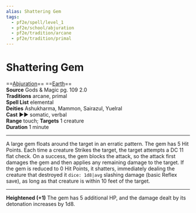 ```yaml
---
alias: Shattering Gem
tags:
  - pf2e/spell/level_1
  - pf2e/school/abjuration
  - pf2e/tradition/arcane
  - pf2e/tradition/primal
---
```


# Shattering Gem

==[Abjuration](../../../Traits/Abjuration.md)== ==[Earth](../../../Traits/Earth.md)==  
__Source__ Gods & Magic pg. 109 2.0  
**Traditions** arcane, primal  
**Spell List** elemental  
**Deities** Ashukharma, Mammon, Sairazul, Yuelral  
**Cast** ►► somatic, verbal  
**Range** touch; **Targets** 1 creature  
**Duration** 1 minute

---

A large gem floats around the target in an erratic pattern. The gem has 5 Hit Points. Each time a creature Strikes the target, the target attempts a DC 11 flat check. On a success, the gem blocks the attack, so the attack first damages the gem and then applies any remaining damage to the target. If the gem is reduced to 0 Hit Points, it shatters, immediately dealing the creature that destroyed it `dice: 1d8|avg` slashing damage (basic Reflex save), as long as that creature is within 10 feet of the target.

<hr>

**Heightened (+1)** The gem has 5 additional HP, and the damage dealt by its detonation increases by 1d8.
